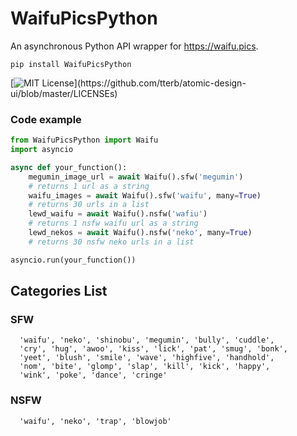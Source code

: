 
# WaifuPicsPython

An asynchronous Python API wrapper for https://waifu.pics.


`pip install WaifuPicsPython`


[![MIT License](https://img.shields.io/apm/l/atomic-design-ui.svg?)](https://github.com/tterb/atomic-design-ui/blob/master/LICENSEs)


### Code example
```python
from WaifuPicsPython import Waifu
import asyncio

async def your_function():
    megumin_image_url = await Waifu().sfw('megumin')
    # returns 1 url as a string
    waifu_images = await Waifu().sfw('waifu', many=True)
    # returns 30 urls in a list
    lewd_waifu = await Waifu().nsfw('wafiu')
    # returns 1 nsfw waifu url as a string
    lewd_nekos = await Waifu().nsfw('neko', many=True)
    # returns 30 nsfw neko urls in a list

asyncio.run(your_function())
```
## Categories List

### SFW
```
  'waifu', 'neko', 'shinobu', 'megumin', 'bully', 'cuddle', 
  'cry', 'hug', 'awoo', 'kiss', 'lick', 'pat', 'smug', 'bonk', 
  'yeet', 'blush', 'smile', 'wave', 'highfive', 'handhold', 
  'nom', 'bite', 'glomp', 'slap', 'kill', 'kick', 'happy', 
  'wink', 'poke', 'dance', 'cringe'
```

### NSFW
```
  'waifu', 'neko', 'trap', 'blowjob'
```
